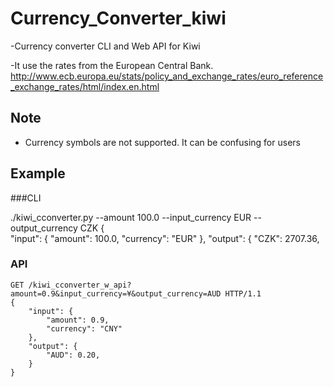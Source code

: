 # Currency_Converter_kiwi
-Currency converter CLI and Web API for Kiwi

-It use the rates from the European Central Bank. http://www.ecb.europa.eu/stats/policy_and_exchange_rates/euro_reference_exchange_rates/html/index.en.html 

## Note

- Currency symbols are not supported. It can be confusing for users 

## Example

###CLI

./kiwi_cconverter.py --amount 100.0 --input_currency EUR --output_currency CZK
{   
    "input": {
        "amount": 100.0,
        "currency": "EUR"
    },
    "output": {
        "CZK": 2707.36, 
### API
```
GET /kiwi_cconverter_w_api?amount=0.9&input_currency=¥&output_currency=AUD HTTP/1.1
{   
    "input": {
        "amount": 0.9,
        "currency": "CNY"
    },
    "output": {
        "AUD": 0.20, 
    }
}
